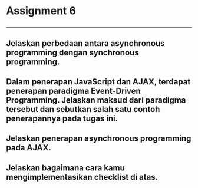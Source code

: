 # Assignment 6 <hr>

## Jelaskan perbedaan antara asynchronous programming dengan synchronous programming.

## Dalam penerapan JavaScript dan AJAX, terdapat penerapan paradigma Event-Driven Programming. Jelaskan maksud dari paradigma tersebut dan sebutkan salah satu contoh penerapannya pada tugas ini.

## Jelaskan penerapan asynchronous programming pada AJAX.

## Jelaskan bagaimana cara kamu mengimplementasikan checklist di atas.
